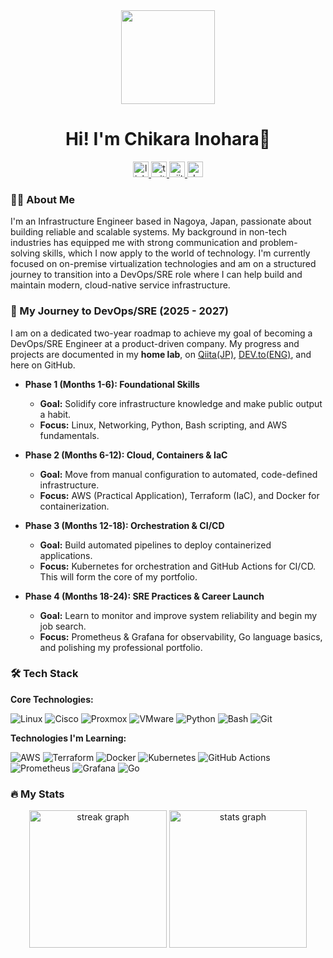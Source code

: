 <div align="center">
  <img height="150" src="https://media4.giphy.com/media/v1.Y2lkPTc5MGI3NjExbzJtbjBqOGhpaWFibDVmbWx1MDZqdWtucXUycDZtc3RyODJ3ZjRtcyZlcD12MV9pbnRlcm5hbF9naWZfYnlfaWQmY3Q9Zw/OumCa12QC9CIvBe2c1/giphy.gif"  />
</div>

<h1 align="center">Hi! I'm Chikara Inohara👋</h1>

<p align="center">
  <a href="https://www.linkedin.com/in/chikara-inohara" target="_blank">
    <img src="https://img.shields.io/static/v1?message=LinkedIn&logo=linkedin&label=&color=0077B5&logoColor=white&labelColor=&style=for-the-badge" height="25" alt="linkedin logo"  />
  </a>
  <a href="https://x.com/InoharaChikara" target="_blank">
    <img src="https://img.shields.io/static/v1?message=Twitter&logo=twitter&label=&color=1DA1F2&logoColor=white&labelColor=&style=for-the-badge" height="25" alt="twitter logo"  />
  </a>
  <a href="https://qiita.com/chikara_inohara" target="_blank">
    <img src="https://img.shields.io/static/v1?message=Qiita&logo=qiita&label=&color=55C500&logoColor=white&labelColor=&style=for-the-badge" height="25" alt="qiita logo"  />
  </a>
  <a href="https://dev.to/chikarainohara" target="_blank">
    <img src="https://img.shields.io/static/v1?message=DEV.TO&logo=devdotto&label=&color=0A0A0A&logoColor=white&labelColor=&style=for-the-badge" height="25" alt="dev.to logo"  />
  </a>
</p>

###

<h3 align="left">👩‍💻 About Me</h3>

<p align="left">
I'm an Infrastructure Engineer based in Nagoya, Japan, passionate about building reliable and scalable systems. My background in non-tech industries has equipped me with strong communication and problem-solving skills, which I now apply to the world of technology. I'm currently focused on on-premise virtualization technologies and am on a structured journey to transition into a DevOps/SRE role where I can help build and maintain modern, cloud-native service infrastructure.
</p>

###

<h3 align="left">🚀 My Journey to DevOps/SRE (2025 - 2027)</h3>
<p align="left">
I am on a dedicated two-year roadmap to achieve my goal of becoming a DevOps/SRE Engineer at a product-driven company. My progress and projects are documented in my <b>home lab</b>, on <a href="https://qiita.com/chikara_inohara">Qiita(JP)</a>, <a href="https://dev.to/chikarainohara">DEV.to(ENG)</a>, and here on GitHub.
</p>

- **Phase 1 (Months 1-6): Foundational Skills**
  - **Goal:** Solidify core infrastructure knowledge and make public output a habit.
  - **Focus:** Linux, Networking, Python, Bash scripting, and AWS fundamentals.

- **Phase 2 (Months 6-12): Cloud, Containers & IaC**
  - **Goal:** Move from manual configuration to automated, code-defined infrastructure.
  - **Focus:** AWS (Practical Application), Terraform (IaC), and Docker for containerization.

- **Phase 3 (Months 12-18): Orchestration & CI/CD**
  - **Goal:** Build automated pipelines to deploy containerized applications.
  - **Focus:** Kubernetes for orchestration and GitHub Actions for CI/CD. This will form the core of my portfolio.

- **Phase 4 (Months 18-24): SRE Practices & Career Launch**
  - **Goal:** Learn to monitor and improve system reliability and begin my job search.
  - **Focus:** Prometheus & Grafana for observability, Go language basics, and polishing my professional portfolio.

###

<h3 align="left">🛠️ Tech Stack</h3>

**Core Technologies:**
<p align="left">
  <img src="https://img.shields.io/badge/Linux-FCC624?style=for-the-badge&logo=linux&logoColor=black" alt="Linux" />
  <img src="https://img.shields.io/badge/cisco-%231BA0D7.svg?style=for-the-badge&logo=cisco&logoColor=white" alt="Cisco" />
  <img src="https://img.shields.io/badge/Proxmox-E57000?style=for-the-badge&logo=proxmox&logoColor=white" alt="Proxmox" />
  <img src="https://img.shields.io/badge/VMware-666666?style=for-the-badge&logo=vmware&logoColor=white" alt="VMware" />
  <img src="https://img.shields.io/badge/Python-3776AB?style=for-the-badge&logo=python&logoColor=white" alt="Python" />
  <img src="https://img.shields.io/badge/Bash-4EAA25?style=for-the-badge&logo=gnubash&logoColor=white" alt="Bash" />
  <img src="https://img.shields.io/badge/GIT-E44C30?style=for-the-badge&logo=git&logoColor=white" alt="Git" />
</p>

**Technologies I'm Learning:**
<p align="left">
  <img src="https://img.shields.io/badge/AWS-232F3E?style=for-the-badge&logo=amazon-aws&logoColor=white" alt="AWS" />
  <img src="https://img.shields.io/badge/Terraform-7B42BC?style=for-the-badge&logo=terraform&logoColor=white" alt="Terraform" />
  <img src="https://img.shields.io/badge/Docker-2496ED?style=for-the-badge&logo=docker&logoColor=white" alt="Docker" />
  <img src="https://img.shields.io/badge/Kubernetes-326CE5?style=for-the-badge&logo=kubernetes&logoColor=white" alt="Kubernetes" />
  <img src="https://img.shields.io/badge/GitHub_Actions-2088FF?style=for-the-badge&logo=github-actions&logoColor=white" alt="GitHub Actions" />
  <img src="https://img.shields.io/badge/Prometheus-E6522C?style=for-the-badge&logo=prometheus&logoColor=white" alt="Prometheus" />
  <img src="https://img.shields.io/badge/Grafana-F46800?style=for-the-badge&logo=grafana&logoColor=white" alt="Grafana" />
  <img src="https://img.shields.io/badge/Go-00ADD8?style=for-the-badge&logo=go&logoColor=white" alt="Go" />
</p>

###

<h3 align="left">🔥 My Stats</h3>

<div align="center">
  <img src="https://github-readme-streak-stats.herokuapp.com?user=chikarainohara&locale=en&mode=daily&theme=dark&hide_border=false&border_radius=5" height="220" alt="streak graph"  />
  <img src="https://github-readme-stats.vercel.app/api?username=chikarainohara&show_icons=true&theme=dark&hide_border=false&border_radius=5" height="220" alt="stats graph" />
</div>
